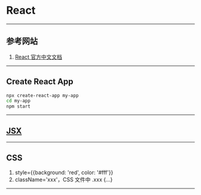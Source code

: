 # React

---
## 参考网站
1. [React 官方中文文档](https://react.docschina.org)
---
## Create React App
```bash
npx create-react-app my-app
cd my-app
npm start
```
---
## [JSX](https://www.runoob.com/react/react-jsx.html)

---
## CSS
1. style={{background: 'red', color: '#fff'}}
2. className='xxx'，CSS 文件中 .xxx {...}
---